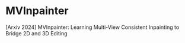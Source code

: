 # MVInpainter
[Arxiv 2024] MVInpainter: Learning Multi-View Consistent Inpainting to Bridge 2D and 3D Editing
